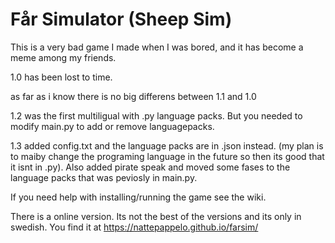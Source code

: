 # Får Simulator (Sheep Sim)
This is a very bad game I made when I was bored, and it has become a meme among my friends.


1.0 has been lost to time.

as far as i know there is no big differens between 1.1 and 1.0

1.2 was the first multiligual with .py language packs. But you needed to modify main.py to add or remove languagepacks.

1.3 added config.txt and the language packs are in .json instead. (my plan is to maiby change the programing language in the future so then its good that it isnt in .py). Also added pirate speak and moved some fases to the language packs that was peviosly in main.py.

If you need help with installing/running the game see the wiki.

There is a online version. Its not the best of the versions and its only in swedish. You find it at https://nattepappelo.github.io/farsim/

